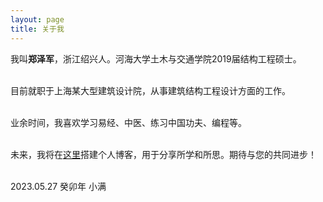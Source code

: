 ```yaml
---
layout: page
title: 关于我
---
```


我叫**郑泽军**，浙江绍兴人。河海大学土木与交通学院2019届结构工程硕士。<br><br>

目前就职于上海某大型建筑设计院，从事建筑结构工程设计方面的工作。<br><br>

业余时间，我喜欢学习易经、中医、练习中国功夫、编程等。<br><br>

未来，我将在[这里](https://zhengzj-web.github.io)搭建个人博客，用于分享所学和所思。期待与您的共同进步！<br><br>

2023.05.27 癸卯年 小满
